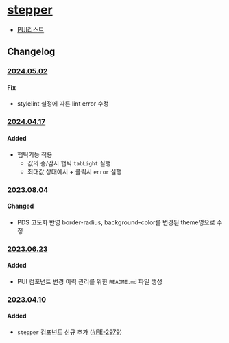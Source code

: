 # [stepper](https://rxc.atlassian.net/browse/FE-2979)
  * [PUI리스트](../README.md)

## Changelog

### [2024.05.02](https://rxc.atlassian.net/browse/FE-4346)
#### Fix
  * stylelint 설정에 따른 lint error 수정

### [2024.04.17](https://rxc.atlassian.net/browse/FE-4463)
#### Added
  * 햅틱기능 적용
    * 값의 증/감시 햅틱 `tabLight` 실행
    * 최대값 상태에서 + 클릭시 `error` 실행

### [2023.08.04](https://rxc.atlassian.net/browse/FE-3497)
#### Changed
  * PDS 고도화 반영
    border-radius, background-color를 변경된 theme명으로 수정

### [2023.06.23](https://rxc.atlassian.net/browse/FE-3326)
#### Added 
  * PUI 컴포넌트 변경 이력 관리를 위한 `README.md` 파일 생성

### [2023.04.10](https://github.com/rxcompany/fe-mobile/commit/9fcf3f92c9ac3dc5e1003842246bea4dd3bdcc00)
#### Added 
  * `stepper` 컴포넌트 신규 추가 ([#FE-2979](https://rxc.atlassian.net/browse/FE-2979))